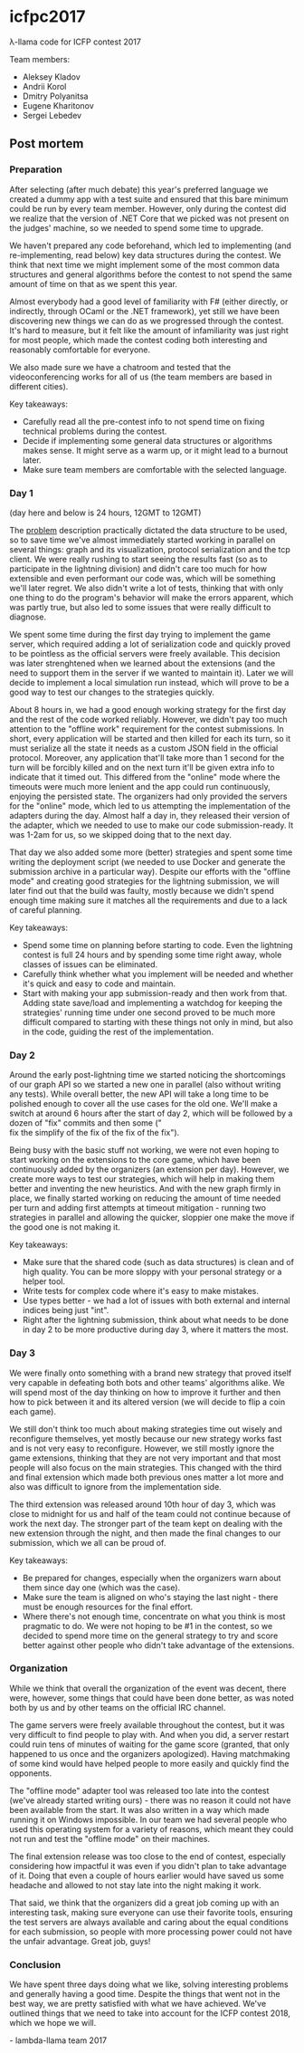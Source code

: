 # icfpc2017
λ-llama code for ICFP contest 2017 

Team members:
  - Aleksey Kladov
  - Andrii Korol
  - Dmitry Polyanitsa
  - Eugene Kharitonov
  - Sergei Lebedev

## Post mortem

### Preparation

After selecting (after much debate) this year's preferred language we created a dummy app with a test suite and ensured that this bare minimum could be run by every team member. However, only during the contest did we realize that the version of .NET Core that we picked was not present on the judges' machine, so we needed to spend some time to upgrade.

We haven't prepared any code beforehand, which led to implementing (and re-implementing, read below) key data structures during the contest. We think that next time we might implement some of the most common data structures and general algorithms before the contest to not spend the same amount of time on that as we spent this year.

Almost everybody had a good level of familiarity with F# (either directly, or indirectly, through OCaml or the .NET framework), yet still we have been discovering new things we can do as we progressed through the contest. It's hard to measure, but it felt like the amount of infamiliarity was just right for most people, which made the contest coding both interesting and reasonably comfortable for everyone.

We also made sure we have a chatroom and tested that the videoconferencing works for all of us (the team members are based in different cities).

Key takeaways:
  - Carefully read all the pre-contest info to not spend time on fixing technical problems during the contest.
  - Decide if implementing some general data structures or algorithms makes sense. It might serve as a warm up, or it might lead to a burnout later.
  - Make sure team members are comfortable with the selected language.

### Day 1

(day here and below is 24 hours, 12GMT to 12GMT)

The [problem](https://icfpcontest2017.github.io/problem/) description practically dictated the data structure to be used, so to save time we've almost immediately started working in parallel on several things: graph and its visualization, protocol serialization and the tcp client. We were really rushing to start seeing the results fast (so as to participate in the lightning division) and didn't care too much for how extensible and even performant our code was, which will be something we'll later regret. We also didn't write a lot of  tests, thinking that with only one thing to do the program's behavior will make the errors apparent, which was partly true, but also led to some issues that were really difficult to diagnose.

We spent some time during the first day trying to implement the game server, which required adding a lot of serialization code and quickly proved to be pointless as the official servers were freely available. This decision was later strenghtened when we learned about the extensions (and the need to support them in the server if we wanted to maintain it). Later we will decide to implement a local simulation run instead, which will prove to be a good way to test our changes to the strategies quickly.

About 8 hours in, we had a good enough working strategy for the first day and the rest of the code worked reliably. However, we didn't pay too much attention to the "offline work" requirement for the contest submissions. In short, every application will be started and then killed for each its turn, so it must serialize all the state it needs as a custom JSON field in the official protocol. Moreover, any application that'll take more than 1 second for the turn will be forcibly killed and on the next turn it'll be given extra info to indicate that it timed out. This differed from the "online" mode where the timeouts were much more lenient and the app could run continuously, enjoying the persisted state. The organizers had only provided the servers for the "online" mode, which led to us attempting the implementation of the adapters during the day. Almost half a day in, they released their version of the adapter, which we needed to use to make our code submission-ready. It was 1-2am for us, so we skipped doing that to the next day.

That day we also added some more (better) strategies and spent some time writing the deployment script (we needed to use Docker and generate the submission archive in a particular way). Despite our efforts with the "offline mode" and creating good strategies for the lightning submission, we will later find out that the build was faulty, mostly because we didn't spend enough time making sure it matches all the requirements and due to a lack of careful planning.

Key takeaways:
  - Spend some time on planning before starting to code. Even the lightning contest is full 24 hours and by spending some time right away, whole classes of issues can be eliminated.
  - Carefully think whether what you implement will be needed and whether it's quick and easy to code and maintain.
  - Start with making your app submission-ready and then work from that. Adding state save/load and implementing a watchdog for keeping the strategies' running time under one second proved to be much more difficult compared to starting with these things not only in mind, but also in the code, guiding the rest of the implementation.

### Day 2

Around the early post-lightning time we started noticing the shortcomings of our graph API so we started a new one in parallel (also without writing any tests). While overall better, the new API will take a long time to be polished enough to cover all the use cases for the old one. We'll make a switch at around 6 hours after the start of day 2, which will be followed by a dozen of "fix" commits and then some ("	
fix the simplify of the fix of the fix of the fix").

Being busy with the basic stuff not working, we were not even hoping to start working on the extensions to the core game, which have been continuously added by the organizers (an extension per day). However, we create more ways to test our strategies, which will help in making them better and inventing the new heuristics. And with the new graph firmly in place, we finally started working on reducing the amount of time needed per turn and adding first attempts at timeout mitigation - running two strategies in parallel and allowing the quicker, sloppier one make the move if the good one is not making it.

Key takeaways:
  - Make sure that the shared code (such as data structures) is clean and of high quality. You can be more sloppy with your personal strategy or a helper tool.
  - Write tests for complex code where it's easy to make mistakes.
  - Use types better - we had a lot of issues with both external and internal indices being just "int".
  - Right after the lightning submission, think about what needs to be done in day 2 to be more productive during day 3, where it matters the most.

### Day 3

We were finally onto something with a brand new strategy that proved itself very capable in defeating both bots and other teams' algorithms alike. We will spend most of the day thinking on how to improve it further and then how to pick between it and its altered version (we will decide to flip a coin each game).

We still don't think too much about making strategies time out wisely and reconfigure themselves, yet mostly because our new strategy works fast and is not very easy to reconfigure. However, we still mostly ignore the game extensions, thinking that they are not very important and that most people will also focus on the main strategies. This changed with the third and final extension which made both previous ones matter a lot more and also was difficult to ignore from the implementation side.

The third extension was released around 10th hour of day 3, which was close to midnight for us and half of the team could not continue because of work the next day. The stronger part of the team kept on dealing with the new extension through the night, and then made the final changes to our submission, which we all can be proud of.

Key takeaways:
  - Be prepared for changes, especially when the organizers warn about them since day one (which was the case).
  - Make sure the team is aligned on who's staying the last night - there must be enough resources for the final effort.
  - Where there's not enough time, concentrate on what you think is most pragmatic to do. We were not hoping to be #1 in the contest, so we decided to spend more time on the general strategy to try and score better against other people who didn't take advantage of the extensions.

### Organization

While we think that overall the organization of the event was decent, there were, however, some things that could have been done better, as was noted both by us and by other teams on the official IRC channel.

The game servers were freely available throughout the contest, but it was very difficult to find people to play with. And when you did, a server restart could ruin tens of minutes of waiting for the game score (granted, that only happened to us once and the organizers apologized). Having matchmaking of some kind would have helped people to more easily and quickly find the opponents.

The "offline mode" adapter tool was released too late into the contest (we've already started writing ours) - there was no reason it could not have been available from the start. It was also written in a way which made running it on Windows impossible. In our team we had several people who used this operating system for a variety of reasons, which meant they could not run and test the "offline mode" on their machines.

The final extension release was too close to the end of contest, especially considering how impactful it was even if you didn't plan to take advantage of it. Doing that even a couple of hours earlier would have saved us some headache and allowed to not stay late into the night making it work.

That said, we think that the organizers did a great job coming up with an interesting task, making sure everyone can use their favorite tools, ensuring the test servers are always available and caring about the equal conditions for each submission, so people with more processing power could not have the unfair advantage. Great job, guys!

### Conclusion

We have spent three days doing what we like, solving interesting problems and generally having a good time. Despite the things that went not in the best way, we are pretty satisfied with what we have achieved. We've outlined things that we need to take into account for the ICFP contest 2018, which we hope we will.

\- lambda-llama team 2017
